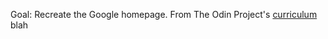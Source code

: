Goal: Recreate the Google homepage. From The Odin Project's [curriculum](http://www.theodinproject.com/web-development-101/html-css)
 blah
